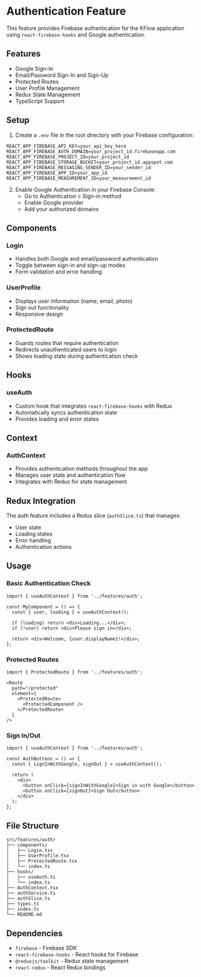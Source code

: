 # Authentication Feature

This feature provides Firebase authentication for the KFlow application using `react-firebase-hooks` and Google authentication.

## Features

- Google Sign-In
- Email/Password Sign-In and Sign-Up
- Protected Routes
- User Profile Management
- Redux State Management
- TypeScript Support

## Setup

1. Create a `.env` file in the root directory with your Firebase configuration:

```env
REACT_APP_FIREBASE_API_KEY=your_api_key_here
REACT_APP_FIREBASE_AUTH_DOMAIN=your_project_id.firebaseapp.com
REACT_APP_FIREBASE_PROJECT_ID=your_project_id
REACT_APP_FIREBASE_STORAGE_BUCKET=your_project_id.appspot.com
REACT_APP_FIREBASE_MESSAGING_SENDER_ID=your_sender_id
REACT_APP_FIREBASE_APP_ID=your_app_id
REACT_APP_FIREBASE_MEASUREMENT_ID=your_measurement_id
```

2. Enable Google Authentication in your Firebase Console:
   - Go to Authentication > Sign-in method
   - Enable Google provider
   - Add your authorized domains

## Components

### Login
- Handles both Google and email/password authentication
- Toggle between sign-in and sign-up modes
- Form validation and error handling

### UserProfile
- Displays user information (name, email, photo)
- Sign out functionality
- Responsive design

### ProtectedRoute
- Guards routes that require authentication
- Redirects unauthenticated users to login
- Shows loading state during authentication check

## Hooks

### useAuth
- Custom hook that integrates `react-firebase-hooks` with Redux
- Automatically syncs authentication state
- Provides loading and error states

## Context

### AuthContext
- Provides authentication methods throughout the app
- Manages user state and authentication flow
- Integrates with Redux for state management

## Redux Integration

The auth feature includes a Redux slice (`authSlice.ts`) that manages:
- User state
- Loading states
- Error handling
- Authentication actions

## Usage

### Basic Authentication Check
```tsx
import { useAuthContext } from '../features/auth';

const MyComponent = () => {
  const { user, loading } = useAuthContext();
  
  if (loading) return <div>Loading...</div>;
  if (!user) return <div>Please sign in</div>;
  
  return <div>Welcome, {user.displayName}!</div>;
};
```

### Protected Routes
```tsx
import { ProtectedRoute } from '../features/auth';

<Route 
  path="/protected" 
  element={
    <ProtectedRoute>
      <ProtectedComponent />
    </ProtectedRoute>
  } 
/>
```

### Sign In/Out
```tsx
import { useAuthContext } from '../features/auth';

const AuthButtons = () => {
  const { signInWithGoogle, signOut } = useAuthContext();
  
  return (
    <div>
      <button onClick={signInWithGoogle}>Sign in with Google</button>
      <button onClick={signOut}>Sign Out</button>
    </div>
  );
};
```

## File Structure

```
src/features/auth/
├── components/
│   ├── Login.tsx
│   ├── UserProfile.tsx
│   ├── ProtectedRoute.tsx
│   └── index.ts
├── hooks/
│   ├── useAuth.ts
│   └── index.ts
├── AuthContext.tsx
├── authService.ts
├── authSlice.ts
├── types.ts
├── index.ts
└── README.md
```

## Dependencies

- `firebase` - Firebase SDK
- `react-firebase-hooks` - React hooks for Firebase
- `@reduxjs/toolkit` - Redux state management
- `react-redux` - React Redux bindings
